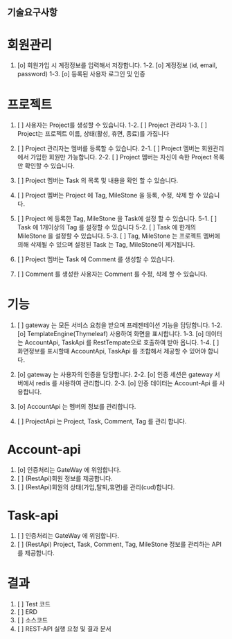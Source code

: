 ## 기술요구사항

# 회원관리

1. [o] 회원가입 시 계정정보를 입력해서 저장합니다.
   1-2. [o] 계정정보 (id, email, password)
   1-3. [o] 등록된 사용자 로그인 및 인증

# 프로젝트

1. [ ] 사용자는 Project를 생성할 수 있습니다.
   1-2. [ ] Project 관리자
   1-3. [ ] Project는 프로젝트 이름, 상태(활성, 휴면, 종료)를 가집니다

2. [ ] Project 관리자는 멤버를 등록할 수 있습니다.
   2-1. [ ] Project 멤버는 회원관리에서 가입한 회원만 가능합니다.
   2-2. [ ] Project 멤버는 자신이 속한 Project 목록만 확인할 수 있습니다.

3. [ ] Project 멤버는 Task 의 목록 및 내용을 확인 할 수 있습니다.
4. [ ] Project 멤버는 Project 에 Tag, MileStone 을 등록, 수정, 삭제 할 수 있습니다.
5. [ ] Project 에 등록한 Tag, MileStone 을 Task에 설정 할 수 있습니다.
   5-1. [ ] Task 에 1개이상의 Tag 를 설정할 수 있습니다
   5-2. [ ] Task 에 한개의 MileStone 을 설정할 수 있습니다.
   5-3. [ ] Tag, MileStone 는 프로젝트 멤버에 의해 삭제될 수 있으며 설정된 Task 는 Tag, MileStone이 제거됩니다.
6. [ ] Project 멤버는 Task 에 Comment 를 생성할 수 있습니다.
7. [ ] Comment 를 생성한 사용자는 Comment 를 수정, 삭제 할 수 있습니다.

# 기능

1. [ ] gateway 는 모든 서비스 요청을 받으며 프레젠테이션 기능을 담당합니다.
   1-2. [o] TemplateEngine(Thymeleaf) 사용하여 화면을 표시합니다.
   1-3. [o] 데이터는 AccountApi, TaskApi 를 RestTempate으로 호출하여 받아 옵니다.
   1-4. [ ] 화면정보를 표시할때 AccountApi, TaskApi 를 조합해서 제공할 수 있어야 합니다.

2. [o] gateway 는 사용자의 인증을 담당합니다.
   2-2. [o] 인증 세션은 gateway 서버에서 redis 를 사용하여 관리합니다.
   2-3. [o] 인증 데이터는 Account-Api 를 사용합니다.

3. [o] AccountApi 는 멤버의 정보를 관리합니다.
4. [ ] ProjectApi 는 Project, Task, Comment, Tag 를 관리 합니다.

# Account-api

1. [o] 인증처리는 GateWay 에 위임합니다.
2. [ ] (RestApi)회원 정보를 제공합니다.
3. [ ] (RestApi)회원의 상태(가입,탈퇴,휴면)를 관리(cud)합니다.

# Task-api

1. [ ] 인증처리는 GateWay 에 위임합니다.
2. [ ] (RestApi) Project, Task, Comment, Tag, MileStone 정보를 관리하는 API 를 제공합니다.

# 결과
1. [ ] Test 코드
2. [ ] ERD
3. [ ] 소스코드
4. [ ] REST-API 실행 요청 및 결과 문서
